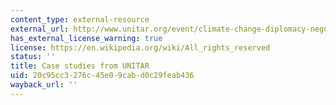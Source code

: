 ```yaml
---
content_type: external-resource
external_url: http://www.unitar.org/event/climate-change-diplomacy-negotiating-effectively-under-unfccc-1
has_external_license_warning: true
license: https://en.wikipedia.org/wiki/All_rights_reserved
status: ''
title: Case studies from UNITAR
uid: 20c95cc3-276c-45e0-9cab-d0c29feab436
wayback_url: ''
---
```

